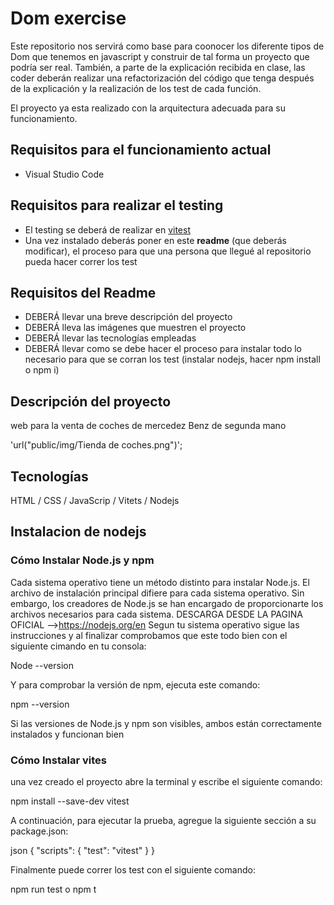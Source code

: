 # Dom exercise

Este repositorio nos servirá como base para coonocer los diferente tipos de Dom que tenemos en javascript y construir de tal forma un proyecto que podría ser real. También, a parte de la explicación recibida en clase, las coder deberán realizar una refactorización del código que tenga después de la explicación y la realización de los test de cada función.

El proyecto ya esta realizado con la arquitectura adecuada para su funcionamiento.

## Requisitos para el funcionamiento actual

- Visual Studio Code

## Requisitos para realizar el testing

- El testing se deberá de realizar en [vitest](https://vitest.dev/guide/)
- Una vez instalado deberás poner en este **readme** (que deberás modificar), el proceso para que una persona que llegué al repositorio pueda hacer correr los test

## Requisitos del Readme

- DEBERÁ llevar una breve descripción del proyecto
- DEBERÁ lleva las imágenes que muestren el proyecto
- DEBERÁ llevar las tecnologías empleadas
- DEBERÁ llevar como se debe hacer el proceso para instalar todo lo necesario para que se corran los test (instalar nodejs, hacer npm install  o npm i)


## Descripción del proyecto ## 

web para la venta de coches de mercedez Benz de segunda mano

'url("public/img/Tienda de coches.png")';

## Tecnologías ##

HTML / CSS / JavaScrip / Vitets / Nodejs

## Instalacion de nodejs ##

### Cómo Instalar Node.js y npm
Cada sistema operativo tiene un método distinto para instalar Node.js. El archivo de instalación principal difiere para cada sistema operativo. Sin embargo, los creadores de Node.js se han encargado de proporcionarte los archivos necesarios para cada sistema. DESCARGA DESDE LA PAGINA OFICIAL -->https://nodejs.org/en Segun tu sistema operativo sigue las instrucciones y al finalizar comprobamos que este todo bien con el siguiente cimando en tu consola:

Node --version

Y para comprobar la versión de npm, ejecuta este comando:

npm --version

Si las versiones de Node.js y npm son visibles, ambos están correctamente instalados y funcionan bien

### Cómo Instalar vites

una vez creado el proyecto abre la terminal y escribe el siguiente comando:

npm install --save-dev vitest

A continuación, para ejecutar la prueba, agregue la siguiente sección a su package.json:

json
{
  "scripts": {
    "test": "vitest"
  }
}

Finalmente puede correr los test con el siguiente comando:

npm run test o npm t
